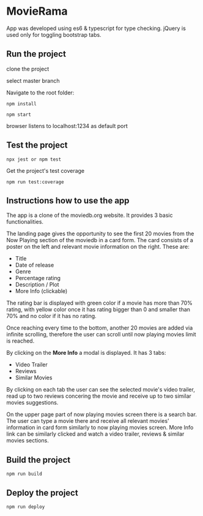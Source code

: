 # MovieRama
App was developed using es6 & typescript for type checking.
jQuery is used only for toggling bootstrap tabs.

## Run the project

clone the project

select master branch

Navigate to the root folder:

```
npm install
```

``` 
npm start
``` 

browser listens to localhost:1234 as default port

## Test the project

```
npx jest or npm test
```

Get the project's test coverage

```
npm run test:coverage
```

## Instructions how to use the app
The app is a clone of the moviedb.org website. It provides 3 basic functionalities. 

The landing page gives the opportunity to see the first 20 movies from the Now Playing section of the moviedb in a card form. The card consists of a poster on the left and relevant movie information on the right. These are:

* Title
* Date of release
* Genre
* Percentage rating
* Description / Plot
* More Info (clickable)

The rating bar is displayed with green color if a movie has more than 70% rating, with yellow color once it has rating bigger than 0 and smaller than 70% and no color if it has no rating.

Once reaching every time to the bottom, another 20 movies are added via infinite scrolling, therefore the user can scroll until now playing movies limit is reached.

By clicking on the **More Info** a modal is displayed. It has 3 tabs:

* Video Trailer
* Reviews 
* Similar Movies

By clicking on each tab the user can see the selected movie's video trailer, read up to two reviews concering the movie and receive up to two similar movies suggestions.

On the upper page part of now playing movies screen there is a search bar. The user can type a movie there and receive all relevant movies' information in card form similarly to now playing movies screen. More Info link can be similarly clicked and watch a video trailer, reviews & similar movies sections.  

## Build the project

```
npm run build
```

## Deploy the project

```
npm run deploy
```